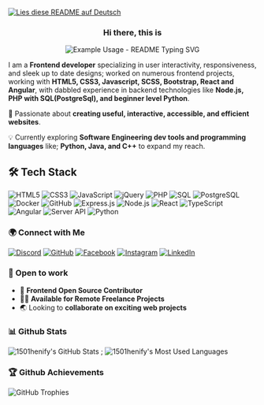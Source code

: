 [![Lies diese README auf Deutsch](https://img.shields.io/badge/🌍%20Lies%20auf%20Deutsch-🇩🇪-blue?style=for-the-badge)](https://github.com/1501henify/1501henify/blob/main/README.de.md)

### <h3 align="center">Hi there, this is</h3>

<p align="center">
  <img src="https://readme-typing-svg.demolab.com/?lines=Henry+Ifeanyi;Henify_;Frontend+Developer!;Aspiring+Software+Developer!&font=Fira%20Code&center=true&width=380&height=50&color=39ff14&duration=4000&pause=1000" alt="Example Usage - README Typing SVG">
</p>

I am a **Frontend developer** specializing in user interactivity, responsiveness, and sleek up to date designs; worked on numerous frontend projects, working with **HTML5, CSS3, Javascript, SCSS, Bootstrap, React and Angular**, with dabbled experience in backend technologies like **Node.js, PHP with SQL(PostgreSql), and beginner level Python**.

🚀 Passionate about **creating useful, interactive, accessible, and efficient websites**.

💡 Currently exploring **Software Engineering dev tools and programming languages** like; **Python, Java, and C++** to expand my reach.

## 🛠️ Tech Stack

![HTML5](https://img.shields.io/badge/HTML5-%23E34F26.svg?style=for-the-badge&logo=html5&logoColor=white)
![CSS3](https://img.shields.io/badge/CSS3-%231572B6.svg?style=for-the-badge&logo=css3&logoColor=white)
![JavaScript](https://img.shields.io/badge/JavaScript-%23F7DF1E.svg?style=for-the-badge&logo=javascript&logoColor=black)
![jQuery](https://img.shields.io/badge/jQuery-%230769AD.svg?style=for-the-badge&logo=jquery&logoColor=white)
![PHP](https://img.shields.io/badge/PHP-%23777BB4.svg?style=for-the-badge&logo=php&logoColor=white)
![SQL](https://img.shields.io/badge/SQL-%2300758F.svg?style=for-the-badge&logo=mysql&logoColor=white)
![PostgreSQL](https://img.shields.io/badge/PostgreSQL-%23336791.svg?style=for-the-badge&logo=postgresql&logoColor=white)
![Docker](https://img.shields.io/badge/Docker-%230db7ed.svg?style=for-the-badge&logo=docker&logoColor=white)
![GitHub](https://img.shields.io/badge/GitHub-%23181717.svg?style=for-the-badge&logo=github&logoColor=white)
![Express.js](https://img.shields.io/badge/Express.js-%23000000.svg?style=for-the-badge&logo=express&logoColor=white)
![Node.js](https://img.shields.io/badge/Node.js-%23339933.svg?style=for-the-badge&logo=nodedotjs&logoColor=white)
![React](https://img.shields.io/badge/React-%2361DAFB.svg?style=for-the-badge&logo=react&logoColor=black)
![TypeScript](https://img.shields.io/badge/TypeScript-%233178C6.svg?style=for-the-badge&logo=typescript&logoColor=white)
![Angular](https://img.shields.io/badge/Angular-%23DD0031.svg?style=for-the-badge&logo=angular&logoColor=white)
![Server API](https://img.shields.io/badge/API-%23000000.svg?style=for-the-badge&logo=fastapi&logoColor=white)
![Python](https://img.shields.io/badge/Python-%233776AB.svg?style=for-the-badge&logo=python&logoColor=white)

### 🌍 Connect with Me

[![Discord](https://img.shields.io/badge/Discord-%237289DA.svg?style=for-the-badge&logo=discord&logoColor=white)](https://discord.com/users/1501henify)
[![GitHub](https://img.shields.io/badge/GitHub-%23181717.svg?style=for-the-badge&logo=github&logoColor=white)](https://github.com/1501henify)
[![Facebook](https://img.shields.io/badge/Facebook-%231877F2.svg?style=for-the-badge&logo=facebook&logoColor=white)](https://m.facebook.com/61561203893651/)
[![Instagram](https://img.shields.io/badge/Instagram-%23E4405F.svg?style=for-the-badge&logo=instagram&logoColor=white)](https://www.instagram.com/henify_.5/)
[![LinkedIn](https://img.shields.io/badge/LinkedIn-%230077B5.svg?style=for-the-badge&logo=linkedin&logoColor=white)](https://www.linkedin.com/in/henry-okeke-0465b9350?trk=contact-info)

### 💼 Open to work

- 🎨 **Frontend Open Source Contributor**
- ✌🏾 **Available for Remote Freelance Projects**
- 🌏 Looking to **collaborate on exciting web projects**

### 📊 Github Stats

![1501henify's GitHub Stats](https://github-readme-stats.vercel.app/api?username=1501henify&show_icons=true&theme=radical) ;
![1501henify's Most Used Languages](https://github-readme-stats.vercel.app/api/top-langs/?username=1501henify&layout=compact&theme=radical)

### 🏆 Github Achievements

![GitHub Trophies](https://github-profile-trophy.vercel.app/?username=1501henify&theme=radical&no-frame=false&no-bg=false&margin-w=5)
